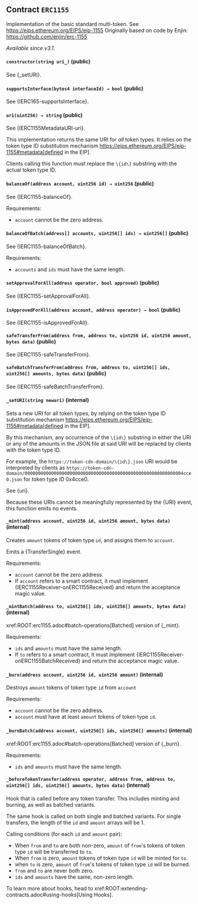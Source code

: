 ## Contract `ERC1155`



Implementation of the basic standard multi-token.
See https://eips.ethereum.org/EIPS/eip-1155
Originally based on code by Enjin: https://github.com/enjin/erc-1155

_Available since v3.1._


#### `constructor(string uri_)` (public)



See {_setURI}.

#### `supportsInterface(bytes4 interfaceId) → bool` (public)



See {IERC165-supportsInterface}.

#### `uri(uint256) → string` (public)



See {IERC1155MetadataURI-uri}.

This implementation returns the same URI for *all* token types. It relies
on the token type ID substitution mechanism
https://eips.ethereum.org/EIPS/eip-1155#metadata[defined in the EIP].

Clients calling this function must replace the `\{id\}` substring with the
actual token type ID.

#### `balanceOf(address account, uint256 id) → uint256` (public)



See {IERC1155-balanceOf}.

Requirements:

- `account` cannot be the zero address.

#### `balanceOfBatch(address[] accounts, uint256[] ids) → uint256[]` (public)



See {IERC1155-balanceOfBatch}.

Requirements:

- `accounts` and `ids` must have the same length.

#### `setApprovalForAll(address operator, bool approved)` (public)



See {IERC1155-setApprovalForAll}.

#### `isApprovedForAll(address account, address operator) → bool` (public)



See {IERC1155-isApprovedForAll}.

#### `safeTransferFrom(address from, address to, uint256 id, uint256 amount, bytes data)` (public)



See {IERC1155-safeTransferFrom}.

#### `safeBatchTransferFrom(address from, address to, uint256[] ids, uint256[] amounts, bytes data)` (public)



See {IERC1155-safeBatchTransferFrom}.

#### `_setURI(string newuri)` (internal)



Sets a new URI for all token types, by relying on the token type ID
substitution mechanism
https://eips.ethereum.org/EIPS/eip-1155#metadata[defined in the EIP].

By this mechanism, any occurrence of the `\{id\}` substring in either the
URI or any of the amounts in the JSON file at said URI will be replaced by
clients with the token type ID.

For example, the `https://token-cdn-domain/\{id\}.json` URI would be
interpreted by clients as
`https://token-cdn-domain/000000000000000000000000000000000000000000000000000000000004cce0.json`
for token type ID 0x4cce0.

See {uri}.

Because these URIs cannot be meaningfully represented by the {URI} event,
this function emits no events.

#### `_mint(address account, uint256 id, uint256 amount, bytes data)` (internal)



Creates `amount` tokens of token type `id`, and assigns them to `account`.

Emits a {TransferSingle} event.

Requirements:

- `account` cannot be the zero address.
- If `account` refers to a smart contract, it must implement {IERC1155Receiver-onERC1155Received} and return the
acceptance magic value.

#### `_mintBatch(address to, uint256[] ids, uint256[] amounts, bytes data)` (internal)



xref:ROOT:erc1155.adoc#batch-operations[Batched] version of {_mint}.

Requirements:

- `ids` and `amounts` must have the same length.
- If `to` refers to a smart contract, it must implement {IERC1155Receiver-onERC1155BatchReceived} and return the
acceptance magic value.

#### `_burn(address account, uint256 id, uint256 amount)` (internal)



Destroys `amount` tokens of token type `id` from `account`

Requirements:

- `account` cannot be the zero address.
- `account` must have at least `amount` tokens of token type `id`.

#### `_burnBatch(address account, uint256[] ids, uint256[] amounts)` (internal)



xref:ROOT:erc1155.adoc#batch-operations[Batched] version of {_burn}.

Requirements:

- `ids` and `amounts` must have the same length.

#### `_beforeTokenTransfer(address operator, address from, address to, uint256[] ids, uint256[] amounts, bytes data)` (internal)



Hook that is called before any token transfer. This includes minting
and burning, as well as batched variants.

The same hook is called on both single and batched variants. For single
transfers, the length of the `id` and `amount` arrays will be 1.

Calling conditions (for each `id` and `amount` pair):

- When `from` and `to` are both non-zero, `amount` of ``from``'s tokens
of token type `id` will be  transferred to `to`.
- When `from` is zero, `amount` tokens of token type `id` will be minted
for `to`.
- when `to` is zero, `amount` of ``from``'s tokens of token type `id`
will be burned.
- `from` and `to` are never both zero.
- `ids` and `amounts` have the same, non-zero length.

To learn more about hooks, head to xref:ROOT:extending-contracts.adoc#using-hooks[Using Hooks].


